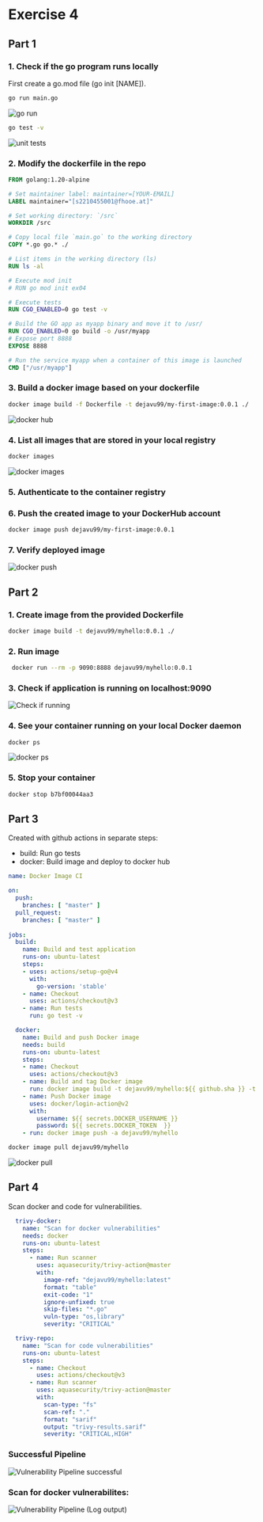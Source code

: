 # Exercise 4

## Part 1

### 1. Check if the go program runs locally

First create a go.mod file (go init [NAME]).

```bash
go run main.go
```

![go run](img/go_run.png)

```bash
go test -v
```
![unit tests](img/go_test.png)

### 2. Modify the dockerfile in the repo

```dockerfile
FROM golang:1.20-alpine

# Set maintainer label: maintainer=[YOUR-EMAIL]
LABEL maintainer="[s2210455001@fhooe.at]"

# Set working directory: `/src`
WORKDIR /src

# Copy local file `main.go` to the working directory
COPY *.go go.* ./

# List items in the working directory (ls)
RUN ls -al

# Execute mod init
# RUN go mod init ex04

# Execute tests
RUN CGO_ENABLED=0 go test -v

# Build the GO app as myapp binary and move it to /usr/
RUN CGO_ENABLED=0 go build -o /usr/myapp
# Expose port 8888
EXPOSE 8888

# Run the service myapp when a container of this image is launched
CMD ["/usr/myapp"]
```

### 3. Build a docker image based on your dockerfile

```bash
docker image build -f Dockerfile -t dejavu99/my-first-image:0.0.1 ./
```

![docker hub](img/docker_build.png)

### 4. List all images that are stored in your local registry

```bash
docker images
```

![docker images](img/docker_images.png)

### 5. Authenticate to the container registry

### 6. Push the created image to your DockerHub account

```bash
docker image push dejavu99/my-first-image:0.0.1
```


### 7. Verify deployed image

![docker push](img/push_verify.png)

## Part 2

### 1. Create image from the provided Dockerfile

```bash
docker image build -t dejavu99/myhello:0.0.1 ./
```

### 2. Run image

```bash
 docker run --rm -p 9090:8888 dejavu99/myhello:0.0.1
```

### 3. Check if application is running on localhost:9090
![Check if running](img/webserver_running.png)

### 4. See your container running on your local Docker daemon

```bash
docker ps
```

![docker ps](img/docker_ps.png)

### 5. Stop your container

```bash
docker stop b7bf00044aa3
```

## Part 3

Created with github actions in separate steps:
 - build: Run go tests
 - docker: Build image and deploy to docker hub
```yml
name: Docker Image CI

on:
  push:
    branches: [ "master" ]
  pull_request:
    branches: [ "master" ]
    
jobs:
  build:
    name: Build and test application
    runs-on: ubuntu-latest
    steps:
    - uses: actions/setup-go@v4
      with:
        go-version: 'stable'
    - name: Checkout
      uses: actions/checkout@v3
    - name: Run tests
      run: go test -v

  docker:
    name: Build and push Docker image
    needs: build
    runs-on: ubuntu-latest
    steps:
    - name: Checkout
      uses: actions/checkout@v3
    - name: Build and tag Docker image
      run: docker image build -t dejavu99/myhello:${{ github.sha }} -t dejavu99/myhello:latest ./
    - name: Push Docker image
      uses: docker/login-action@v2
      with:
        username: ${{ secrets.DOCKER_USERNAME }}
        password: ${{ secrets.DOCKER_TOKEN  }}
    - run: docker image push -a dejavu99/myhello
```

```bash
docker image pull dejavu99/myhello
```

![docker pull](img/docker_pull.png)


## Part 4

Scan docker and code for vulnerabilities.

```yml
  trivy-docker:
    name: "Scan for docker vulnerabilities"
    needs: docker
    runs-on: ubuntu-latest
    steps:
      - name: Run scanner
        uses: aquasecurity/trivy-action@master
        with:
          image-ref: "dejavu99/myhello:latest"
          format: "table"
          exit-code: "1"
          ignore-unfixed: true
          skip-files: "*.go"
          vuln-type: "os,library"
          severity: "CRITICAL"

  trivy-repo:
    name: "Scan for code vulnerabilities"
    runs-on: ubuntu-latest
    steps:
      - name: Checkout
        uses: actions/checkout@v3
      - name: Run scanner
        uses: aquasecurity/trivy-action@master
        with:
          scan-type: "fs"
          scan-ref: "."
          format: "sarif"
          output: "trivy-results.sarif"
          severity: "CRITICAL,HIGH"
```

### Successful Pipeline
![Vulnerability Pipeline successful](img/actions_successful.png)

### Scan for docker vulnerabilites:
![Vulnerability Pipeline (Log output)](img/scan_docker_vul.png)